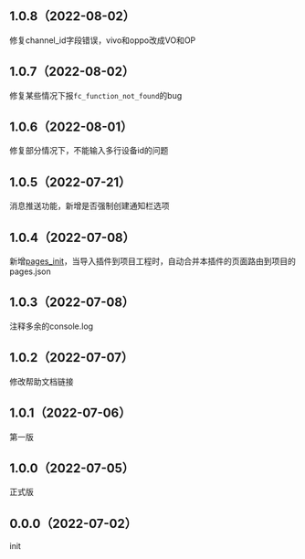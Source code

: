 ## 1.0.8（2022-08-02）
修复channel_id字段错误，vivo和oppo改成VO和OP
## 1.0.7（2022-08-02）
修复某些情况下报`fc_function_not_found`的bug
## 1.0.6（2022-08-01）
修复部分情况下，不能输入多行设备id的问题
## 1.0.5（2022-07-21）
消息推送功能，新增是否强制创建通知栏选项
## 1.0.4（2022-07-08）
新增[pages_init](https://uniapp.dcloud.io/plugin/uni_modules.html#pages-init)，当导入插件到项目工程时，自动合并本插件的页面路由到项目的pages.json
## 1.0.3（2022-07-08）
注释多余的console.log
## 1.0.2（2022-07-07）
修改帮助文档链接
## 1.0.1（2022-07-06）
第一版
## 1.0.0（2022-07-05）
正式版
## 0.0.0（2022-07-02）
init
